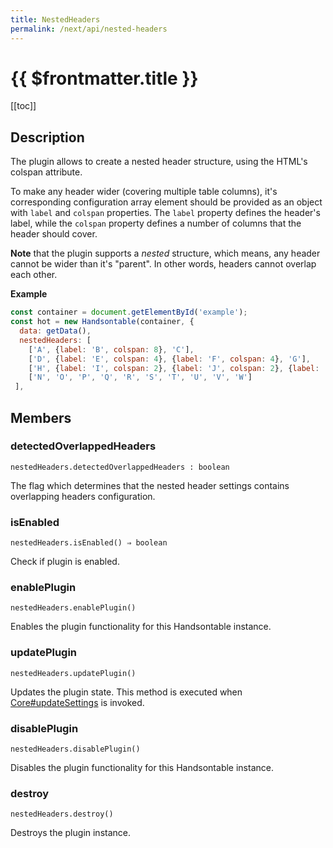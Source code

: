```yaml
---
title: NestedHeaders
permalink: /next/api/nested-headers
---
```


# {{ $frontmatter.title }}

[[toc]]

## Description


The plugin allows to create a nested header structure, using the HTML's colspan attribute.

To make any header wider (covering multiple table columns), it's corresponding configuration array element should be
provided as an object with `label` and `colspan` properties. The `label` property defines the header's label,
while the `colspan` property defines a number of columns that the header should cover.

__Note__ that the plugin supports a *nested* structure, which means, any header cannot be wider than it's "parent". In
other words, headers cannot overlap each other.


**Example**  
```js
const container = document.getElementById('example');
const hot = new Handsontable(container, {
  data: getData(),
  nestedHeaders: [
    ['A', {label: 'B', colspan: 8}, 'C'],
    ['D', {label: 'E', colspan: 4}, {label: 'F', colspan: 4}, 'G'],
    ['H', {label: 'I', colspan: 2}, {label: 'J', colspan: 2}, {label: 'K', colspan: 2}, {label: 'L', colspan: 2}, 'M'],
    ['N', 'O', 'P', 'Q', 'R', 'S', 'T', 'U', 'V', 'W']
 ],
```

## Members
### detectedOverlappedHeaders
`nestedHeaders.detectedOverlappedHeaders : boolean`

The flag which determines that the nested header settings contains overlapping headers
configuration.



### isEnabled
`nestedHeaders.isEnabled() ⇒ boolean`

Check if plugin is enabled.



### enablePlugin
`nestedHeaders.enablePlugin()`

Enables the plugin functionality for this Handsontable instance.



### updatePlugin
`nestedHeaders.updatePlugin()`

Updates the plugin state. This method is executed when [Core#updateSettings](Core#updateSettings) is invoked.



### disablePlugin
`nestedHeaders.disablePlugin()`

Disables the plugin functionality for this Handsontable instance.



### destroy
`nestedHeaders.destroy()`

Destroys the plugin instance.



